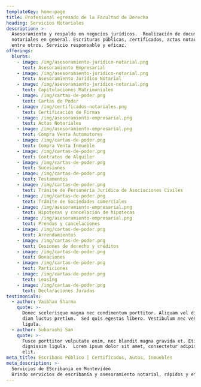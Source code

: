 ```yaml
---
templateKey: home-page
title: Profesional egresado de la Facultad de Derecho
heading: Servicios Notariales
description: >-
  Asesoramiento y respaldo en negocios jurídicos.  Realización de documentos
  notariales en general. Escrituras públicas, certificados, actas notariales,
  entre otros. Servicio responsable y eficaz.
offerings:
  blurbs:
    - image: /img/asesoramiento-juridico-notarial.png
      text: Asesoramiento Empresarial
    - image: /img/asesoramiento-juridico-notarial.png
      text: Asesoramiento Jurídico Notarial
    - image: /img/asesoramiento-juridico-notarial.png
      text: Capitulaciones Matrimoniales
    - image: /img/cartas-de-poder.png
      text: Cartas de Poder
    - image: /img/certificados-notariales.png
      text: Certificación de Firmas
    - image: /img/asesoramiento-empresarial.png
      text: Actas Notariales
    - image: /img/asesoramiento-empresarial.png
      text: Compra Venta Automotores
    - image: /img/cartas-de-poder.png
      text: Compra Venta Inmueble
    - image: /img/cartas-de-poder.png
      text: Contratos de Alquiler
    - image: /img/cartas-de-poder.png
      text: Sucesiones
    - image: /img/cartas-de-poder.png
      text: Testamentos
    - image: /img/cartas-de-poder.png
      text: Trámite de Personería Jurídica de Asociaciones Civiles
    - image: /img/cartas-de-poder.png
      text: Trámite de Sociedades comerciales
    - image: /img/asesoramiento-empresarial.png
      text: Hipotecas y cancelación de hipotecas
    - image: /img/asesoramiento-empresarial.png
      text: Prendas y cancelaciones
    - image: /img/cartas-de-poder.png
      text: Arrendamientos
    - image: /img/cartas-de-poder.png
      text: Cesiones de derecho y créditos
    - image: /img/cartas-de-poder.png
      text: Donaciones
    - image: /img/cartas-de-poder.png
      text: Particiones
    - image: /img/cartas-de-poder.png
      text: Leasing
    - image: /img/cartas-de-poder.png
      text: Declaraciones Juradas
testimonials:
  - author: Vaibhav Sharma
    quote: >-
      Donec scelerisque magna nec condimentum porttitor. Aliquam vel diam sed
      diam luctus pretium.  Sed quis egestas libero. Vestibulum nec venenatis
      ligula. 
  - author: Subarashi San
    quote: >-
      Fusce porttitor vulputate enim, nec blandit magna gravida et. Etiam et
      dignissim ligula.  Lorem ipsum dolor sit amet, consectetur adipiscing
      elit.
meta_title: Escribano Público | Certificados, Autos, Inmuebles
meta_description: >-
  Servicios de EScribania en Montevideo
  Brindo servicios de escribanía y asesoramiento notarial, rápidos y eficientes. Se puede pagar hasta en 12 cuotas sin recargo con OCA, VISA, MASTER, a través de Mercado Pago.
---
```


